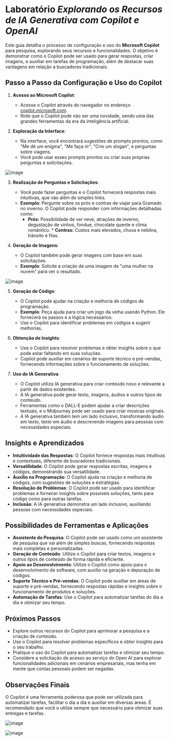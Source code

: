 # Laboratório _Explorando os Recursos de IA Generativa com Copilot e OpenAI_

Este guia detalha o processo de configuração e uso do **Microsoft Copilot** para pesquisa, explorando seus recursos e funcionalidades. O objetivo é demonstrar como o Copilot pode ser usado para gerar respostas, criar imagens, e auxiliar em tarefas de programação, além de destacar suas vantagens em relação a buscadores tradicionais.

## Passo a Passo da Configuração e Uso do Copilot

1.  **Acesso ao Microsoft Copilot**:
    *   Acesse o Copilot através do navegador no endereço [copilot.microsoft.com](copilot.microsoft.com).
    *   Note que o Copilot pode não ser uma novidade, sendo uma das grandes ferramentas da era da inteligência artificial.

2.  **Exploração da Interface**:
    *   Na interface, você encontrará sugestões de prompts prontos, como "Me dê um enigma", "Me faça rir", "Crie um slogan", e perguntas sobre viagens.
    *   Você pode usar esses prompts prontos ou criar suas próprias perguntas e solicitações.

![image](https://github.com/user-attachments/assets/bc5f15a5-f2f8-4d37-bb1e-b6b5c5f19661)

3.  **Realização de Perguntas e Solicitações**:
    *   Você pode fazer perguntas e o Copilot fornecerá respostas mais intuitivas, que vão além de simples links.
     *   **Exemplo**: Pergunte sobre os prós e contras de viajar para Gramado no inverno. O Copilot pode responder com informações detalhadas como:
         *   **Prós:** Possibilidade de ver neve, atrações de inverno, degustação de vinhos, fondue, chocolate quente e clima romântico.
        *   **Contras:** Custos mais elevados, chuva e neblina, trânsito e filas.

4.  **Geração de Imagens**:
    *   O Copilot também pode gerar imagens com base em suas solicitações.
    *   **Exemplo**: Solicite a criação de uma imagem de "uma mulher na nuvem" para ver o resultado.
  
![image](https://github.com/user-attachments/assets/52f64013-c0c6-4a41-9f71-a800e9d20791)

5.  **Geração de Código**:
    *   O Copilot pode ajudar na criação e melhoria de códigos de programação.
     *   **Exemplo**: Peça ajuda para criar um jogo da velha usando Python. Ele fornecerá os passos e a lógica necessários.
    *   Use o Copilot para identificar problemas em códigos e sugerir melhorias.

6. **Obtenção de Insights**:
    *   Use o Copilot para resolver problemas e obter insights sobre o que pode estar faltando em suas soluções.
    *   Copilot pode auxiliar em cenários de suporte técnico e pré-vendas, fornecendo informações sobre o funcionamento de soluções.

7. **Uso de IA Generativa**:
    *   O Copilot utiliza IA generativa para criar conteúdo novo e relevante a partir de dados existentes.
    *   A IA generativa pode gerar texto, imagens, áudios e outros tipos de conteúdo.
    *   Ferramentas como o DALL-E podem ajudar a criar descrições textuais, e o Midjourney pode ser usado para criar músicas originais.
    *   A IA generativa também tem um lado inclusivo, transformando áudio em texto, texto em áudio e descrevendo imagens para pessoas com necessidades especiais.

## Insights e Aprendizados

*   **Intuitividade das Respostas**: O Copilot fornece respostas mais intuitivas e contextuais, diferente de buscadores tradicionais.
*   **Versatilidade**: O Copilot pode gerar respostas escritas, imagens e códigos, demonstrando sua versatilidade.
*   **Auxílio na Programação**: O Copilot ajuda na criação e melhoria de códigos, com sugestões de soluções e estratégias.
*  **Resolução de Problemas**: O Copilot pode ser usado para identificar problemas e fornecer insights sobre possíveis soluções, tanto para código como para outras tarefas.
*   **Inclusão**: A IA generativa demonstra um lado inclusivo, auxiliando pessoas com necessidades especiais.

## Possibilidades de Ferramentas e Aplicações

*   **Assistente de Pesquisa**: O Copilot pode ser usado como um assistente de pesquisa que vai além de simples buscas, fornecendo respostas mais completas e personalizadas.
*   **Geração de Conteúdo**: Utilize o Copilot para criar textos, imagens e outros tipos de conteúdo de forma rápida e eficiente.
*   **Apoio ao Desenvolvimento**: Utilize o Copilot como apoio para o desenvolvimento de software, com auxílio na geração e depuração de códigos.
*  **Suporte Técnico e Pré-vendas**: O Copilot pode auxiliar em áreas de suporte e pré-vendas, fornecendo respostas rápidas e insights sobre o funcionamento de produtos e soluções.
*   **Automação de Tarefas**: Use o Copilot para automatizar tarefas do dia a dia e otimizar seu tempo.

## Próximos Passos

*   Explore outros recursos do Copilot para aprimorar a pesquisa e a criação de conteúdo.
*   Use o Copilot para resolver problemas específicos e obter insights para o seu trabalho.
*   Pratique o uso do Copilot para automatizar tarefas e otimizar seu tempo.
*  Considere a solicitação de acesso ao serviço do Open AI para explorar funcionalidades adicionais em cenários empresariais, mas tenha em mente que contas pessoais podem ser negadas.

## Observações Finais

O Copilot é uma ferramenta poderosa que pode ser utilizada para automatizar tarefas, facilitar o dia a dia e auxiliar em diversas áreas. É recomendado que você o utilize sempre que necessário para otimizar suas entregas e tarefas.

![image](https://github.com/user-attachments/assets/8ec0e301-8bce-47c2-b7ef-2ee0e71ca7eb)

![image](https://github.com/user-attachments/assets/d3c9acad-6555-4bb2-8187-7bddbebe7150)
